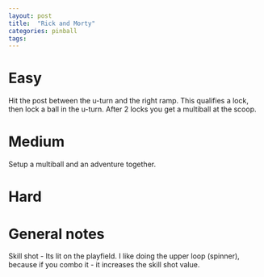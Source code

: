 ```yaml
---
layout: post
title:  "Rick and Morty"
categories: pinball
tags: 
---
```


# Easy
Hit the post between the u-turn and the right ramp. This qualifies a lock, then lock a ball in the u-turn. After 2 locks you get a multiball at the scoop.

# Medium
Setup a multiball and an adventure together.

# Hard
# General notes
Skill shot - Its lit on the playfield. I like doing the upper loop (spinner), because if you combo it - it increases the skill shot value.

